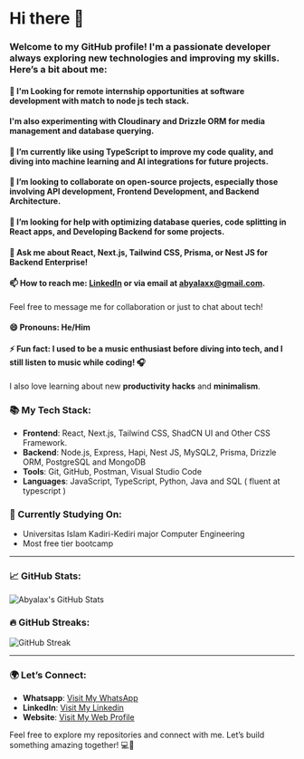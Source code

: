 # **Hi there** 👋

### Welcome to my GitHub profile! I'm a passionate developer always exploring new technologies and improving my skills. Here’s a bit about me:
#### 🧐 I'm Looking for **remote internship opportunities** at software development with match to node js tech stack.
#### I'm also experimenting with **Cloudinary** and **Drizzle ORM** for media management and database querying.
#### 🌱 I’m currently like using **TypeScript** to improve my code quality, and diving into **machine learning** and **AI integrations** for future projects.
#### 👯 I’m looking to collaborate on **open-source projects**, especially those involving **API development**, **Frontend Development**, and **Backend Architecture**.
#### 🤔 I’m looking for help with optimizing **database queries**, **code splitting** in React apps, and **Developing Backend** for some projects.
#### 💬 Ask me about **React**, **Next.js**, **Tailwind CSS**, **Prisma**, or **Nest JS for Backend Enterprise**!
#### 📫 How to reach me: **[LinkedIn](https://www.linkedin.com/in/abyalaxx3541241-profile/)** or via **email** at **abyalaxx@gmail.com**.  


Feel free to message me for collaboration or just to chat about tech!
#### 😄 Pronouns: He/Him
#### ⚡ Fun fact: I used to be a **music enthusiast** before diving into tech, and I still listen to music while coding! 🎧  
I also love learning about new **productivity hacks** and **minimalism**.


### 📚 My Tech Stack:
- **Frontend**: React, Next.js, Tailwind CSS, ShadCN UI and Other CSS Framework.
- **Backend**: Node.js, Express, Hapi, Nest JS, MySQL2, Prisma, Drizzle ORM, PostgreSQL and MongoDB 
- **Tools**: Git, GitHub, Postman, Visual Studio Code  
- **Languages**: JavaScript, TypeScript, Python, Java and SQL  ( fluent at typescript )

### 🚀 Currently Studying On:
- Universitas Islam Kadiri-Kediri major Computer Engineering 
- Most free tier bootcamp

---

### 📈 GitHub Stats:

![Abyalax's GitHub Stats](https://github-readme-stats.vercel.app/api?username=abyalax&show_icons=true&count_private=true&hide_title=true&hide=prs&theme=radical)

### 🔥 GitHub Streaks:

![GitHub Streak](https://github-readme-streak-stats.herokuapp.com/?user=abyalax)

---

### 🌍 Let’s Connect:
- **Whatsapp**: [Visit My WhatsApp](https://wa.link/gntxu3)
- **LinkedIn**: [Visit My Linkedin](https://www.linkedin.com/in/abyalaxx3541241-profile/)
- **Website**: [Visit My Web Profile](https://profile-abya.vercel.app/)

Feel free to explore my repositories and connect with me. Let’s build something amazing together! 💻🚀
